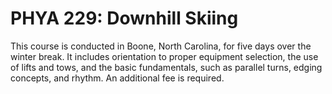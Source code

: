 # PHYA 229: Downhill Skiing

This course is conducted in Boone, North Carolina, for five days over the winter break. It includes orientation to proper equipment selection, the use of lifts and tows, and the basic fundamentals, such as parallel turns, edging concepts, and rhythm. An additional fee is required.